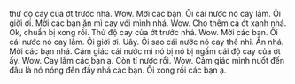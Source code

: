 thử độ cay của ớt trước nhá. Wow. Mời các bạn. Ôi cái nước nó cay lắm. Ôi giời ơi. Mời các bạn ăn mì cay với mình nhá. Wow. Cho thêm cả ớt xanh nhá. Ok, chuẩn bị xong rồi. Thử độ cay của ớt trước nhá. Wow. Mời các bạn. Ôi cái nước nó cay lắm. Ôi giời ơi. Uây. Ôi sao cái nước nó cay thế nhỉ. Ăn nhá. Mời các bạn nhá. Cảm giác cái nước mì nó bị nó bị ngấm cái độ cay của ớt ấy. Wow. Cay lắm các bạn ạ. Còn tí nước rồi. Wow. Cảm giác mình nuốt đến đâu là nó nóng đến đấy nhá các bạn. Ôi xong rồi các bạn ạ.